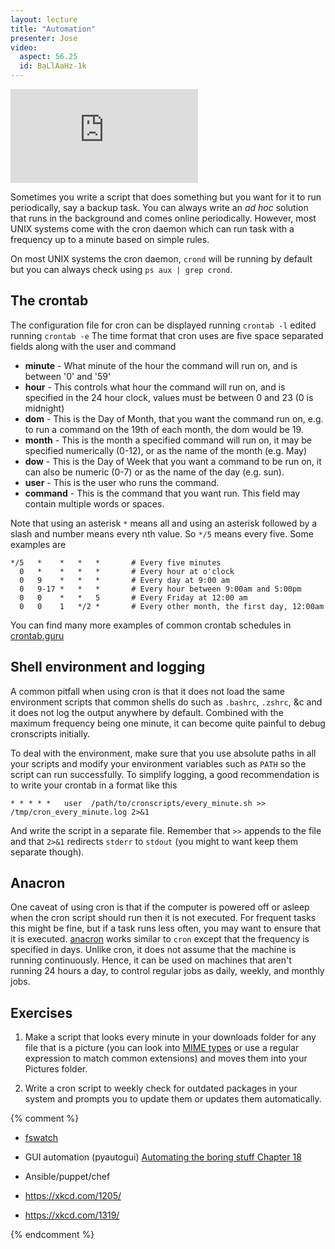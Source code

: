 ```yaml
---
layout: lecture
title: "Automation"
presenter: Jose
video:
  aspect: 56.25
  id: BaLlAaHz-1k
---
```


<iframe src="https://www.youtube.com/embed/BaLlAaHz-1k" frameborder="0" allowfullscreen></iframe>

Sometimes you write a script that does something but you want for it to run periodically, say a backup task. You can always write an *ad hoc* solution that runs in the background and comes online periodically. However, most UNIX systems come with the cron daemon which can run task with a frequency up to a minute based on simple rules.

On most UNIX systems the cron daemon, `crond` will be running by default but you can always check using `ps aux | grep crond`.

## The crontab

The configuration file for cron can be displayed running `crontab -l` edited running `crontab -e` The time format that cron uses are five space separated fields along with the user and command

- **minute** -  What minute of the hour the command will run on,
     and is between '0' and '59'
- **hour** -    This controls what hour the command will run on, and is specified in
         the 24 hour clock, values must be between 0 and 23 (0 is midnight)
- **dom** - This is the Day of Month, that you want the command run on, e.g. to
     run a command on the 19th of each month, the dom would be 19.
- **month** -   This is the month a specified command will run on, it may be specified
     numerically (0-12), or as the name of the month (e.g. May)
- **dow** - This is the Day of Week that you want a command to be run on, it can
     also be numeric (0-7) or as the name of the day (e.g. sun).
- **user** -    This is the user who runs the command.
- **command** - This is the command that you want run. This field may contain
     multiple words or spaces.

Note that using an asterisk `*` means all and using an asterisk followed by a slash and number means every nth value. So `*/5` means every five. Some examples are

```shell
*/5   *    *   *   *       # Every five minutes
  0   *    *   *   *       # Every hour at o'clock
  0   9    *   *   *       # Every day at 9:00 am
  0   9-17 *   *   *       # Every hour between 9:00am and 5:00pm
  0   0    *   *   5       # Every Friday at 12:00 am
  0   0    1   */2 *       # Every other month, the first day, 12:00am
```
You can find many more examples of common crontab schedules in [crontab.guru](https://crontab.guru/examples.html)

## Shell environment and logging

A common pitfall when using cron is that it does not load the same environment scripts that common shells do such as `.bashrc`, `.zshrc`, &c and it does not log the output anywhere by default. Combined with the maximum frequency being one minute, it can become quite painful to debug cronscripts initially.

To deal with the environment, make sure that you use absolute paths in all your scripts and modify your environment variables such as `PATH` so the script can run successfully. To simplify logging, a good recommendation is to write your crontab in a format like this


```shell
* * * * *   user  /path/to/cronscripts/every_minute.sh >> /tmp/cron_every_minute.log 2>&1
```

And write the script in a separate file. Remember that `>>` appends to the file and that `2>&1` redirects `stderr` to `stdout` (you might to want keep them separate though).

## Anacron

One caveat of using cron is that if the computer is powered off or asleep when the cron script should run then it is not executed. For frequent tasks this might be fine, but if a task runs less often, you may want to ensure that it is executed. [anacron](https://linux.die.net/man/8/anacron) works similar to `cron` except that the frequency is specified in days. Unlike cron, it does not assume that the machine is running continuously. Hence, it can be used on machines that aren't running 24 hours a day, to control regular jobs as daily, weekly, and monthly jobs.


## Exercises

1. Make a script that looks every minute in your downloads folder for any file that is a picture (you can look into [MIME types](https://developer.mozilla.org/en-US/docs/Web/HTTP/Basics_of_HTTP/MIME_types) or use a regular expression to match common extensions) and moves them into your Pictures folder.

1. Write a cron script to weekly check for outdated packages in your system and prompts you to update them or updates them automatically.



{% comment %}

- [fswatch](https://github.com/emcrisostomo/fswatch)
- GUI automation (pyautogui) [Automating the boring stuff Chapter 18](https://automatetheboringstuff.com/chapter18/)
- Ansible/puppet/chef

- https://xkcd.com/1205/
- https://xkcd.com/1319/

{% endcomment %}
